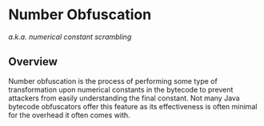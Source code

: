 # Number Obfuscation
*a.k.a. numerical constant scrambling*

## Overview
Number obfuscation is the process of performing some type of transformation upon numerical constants in the bytecode to
prevent attackers from easily understanding the final constant. Not many Java bytecode obfuscators offer this feature as
its effectiveness is often minimal for the overhead it often comes with.
